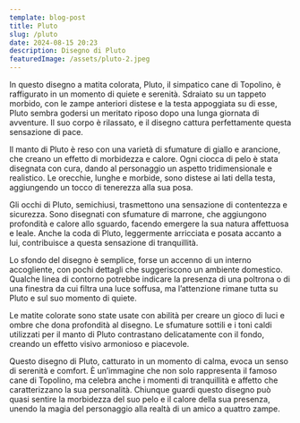```yaml
---
template: blog-post
title: Pluto
slug: /pluto
date: 2024-08-15 20:23
description: Disegno di Pluto
featuredImage: /assets/pluto-2.jpeg
---
```


In questo disegno a matita colorata, Pluto, il simpatico cane di Topolino, è raffigurato in un momento di quiete e serenità. Sdraiato su un tappeto morbido, con le zampe anteriori distese e la testa appoggiata su di esse, Pluto sembra godersi un meritato riposo dopo una lunga giornata di avventure. Il suo corpo è rilassato, e il disegno cattura perfettamente questa sensazione di pace.

Il manto di Pluto è reso con una varietà di sfumature di giallo e arancione, che creano un effetto di morbidezza e calore. Ogni ciocca di pelo è stata disegnata con cura, dando al personaggio un aspetto tridimensionale e realistico. Le orecchie, lunghe e morbide, sono distese ai lati della testa, aggiungendo un tocco di tenerezza alla sua posa.

Gli occhi di Pluto, semichiusi, trasmettono una sensazione di contentezza e sicurezza. Sono disegnati con sfumature di marrone, che aggiungono profondità e calore allo sguardo, facendo emergere la sua natura affettuosa e leale. Anche la coda di Pluto, leggermente arricciata e posata accanto a lui, contribuisce a questa sensazione di tranquillità.

Lo sfondo del disegno è semplice, forse un accenno di un interno accogliente, con pochi dettagli che suggeriscono un ambiente domestico. Qualche linea di contorno potrebbe indicare la presenza di una poltrona o di una finestra da cui filtra una luce soffusa, ma l’attenzione rimane tutta su Pluto e sul suo momento di quiete.

Le matite colorate sono state usate con abilità per creare un gioco di luci e ombre che dona profondità al disegno. Le sfumature sottili e i toni caldi utilizzati per il manto di Pluto contrastano delicatamente con il fondo, creando un effetto visivo armonioso e piacevole.

Questo disegno di Pluto, catturato in un momento di calma, evoca un senso di serenità e comfort. È un’immagine che non solo rappresenta il famoso cane di Topolino, ma celebra anche i momenti di tranquillità e affetto che caratterizzano la sua personalità. Chiunque guardi questo disegno può quasi sentire la morbidezza del suo pelo e il calore della sua presenza, unendo la magia del personaggio alla realtà di un amico a quattro zampe.